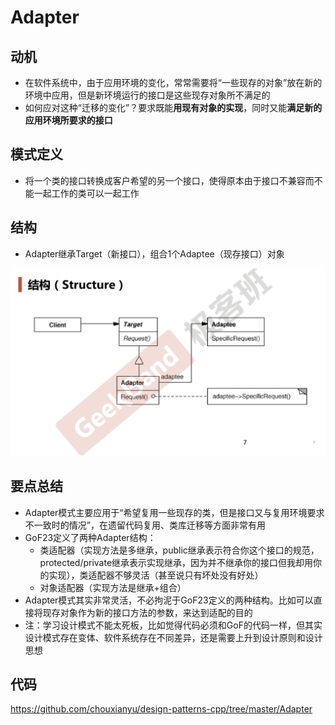 # Adapter

## 动机

* 在软件系统中，由于应用环境的变化，常常需要将“一些现存的对象”放在新的环境中应用，但是新环境运行的接口是这些现存对象所不满足的
* 如何应对这种“迁移的变化”？要求既能**用现有对象的实现**，同时又能**满足新的应用环境所要求的接口**

## 模式定义

* 将一个类的接口转换成客户希望的另一个接口，使得原本由于接口不兼容而不能一起工作的类可以一起工作

## 结构

* Adapter继承Target（新接口），组合1个Adaptee（现存接口）对象

![](./images/Adapter.png)

## 要点总结

* Adapter模式主要应用于“希望复用一些现存的类，但是接口又与复用环境要求不一致时的情况”，在遗留代码复用、类库迁移等方面非常有用
* GoF23定义了两种Adapter结构：
  * 类适配器（实现方法是多继承，public继承表示符合你这个接口的规范，protected/private继承表示实现继承，因为并不继承你的接口但我却用你的实现），类适配器不够灵活（甚至说只有坏处没有好处）
  * 对象适配器（实现方法是继承+组合）
* Adapter模式其实非常灵活，不必拘泥于GoF23定义的两种结构。比如可以直接将现存对象作为新的接口方法的参数，来达到适配的目的
* 注：学习设计模式不能太死板，比如觉得代码必须和GoF的代码一样，但其实设计模式存在变体、软件系统存在不同差异，还是需要上升到设计原则和设计思想

## 代码

https://github.com/chouxianyu/design-patterns-cpp/tree/master/Adapter
